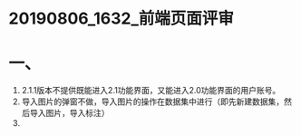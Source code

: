 # 20190806_1632_前端页面评审



# 一、 

1. 2.1.1版本不提供既能进入2.1功能界面，又能进入2.0功能界面的用户账号。
2. 导入图片的弹窗不做，导入图片的操作在数据集中进行（即先新建数据集，然后导入图片，导入标注）
3. 


